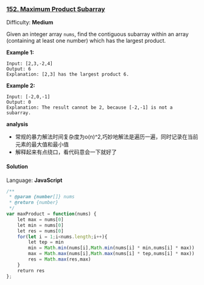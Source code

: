 ### [152\. Maximum Product Subarray](https://leetcode.com/problems/maximum-product-subarray/)

Difficulty: **Medium**


Given an integer array `nums`, find the contiguous subarray within an array (containing at least one number) which has the largest product.

**Example 1:**

```
Input: [2,3,-2,4]
Output: 6
Explanation: [2,3] has the largest product 6.
```

**Example 2:**

```
Input: [-2,0,-1]
Output: 0
Explanation: The result cannot be 2, because [-2,-1] is not a subarray.
```

**analysis**
* 常规的暴力解法时间复杂度为o(n)^2,巧妙地解法是遍历一遍，同时记录在当前元素的最大值和最小值
* 解释起来有点绕口，看代码意会一下就好了
#### Solution

Language: **JavaScript**

```javascript
/**
 * @param {number[]} nums
 * @return {number}
 */
var maxProduct = function(nums) {
    let max = nums[0]
    let min = nums[0]
    let res = nums[0]
    for(let i = 1;i<nums.length;i++){
        let tep = min
        min = Math.min(nums[i],Math.min(nums[i] * min,nums[i] * max))
        max = Math.max(nums[i],Math.max(nums[i] * tep,nums[i] * max))
        res = Math.max(res,max)
    }
    return res
};
```
